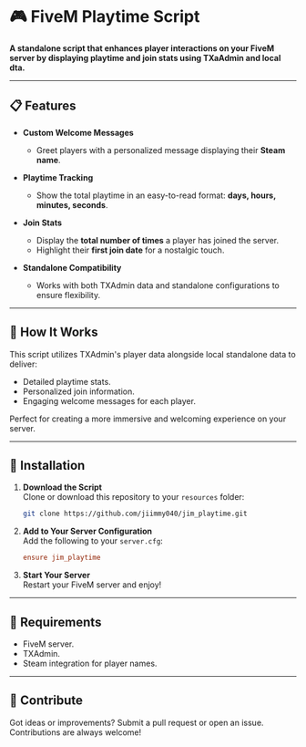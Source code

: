 
# 🎮 FiveM Playtime Script  

**A standalone script that enhances player interactions on your FiveM server by displaying playtime and join stats using TXaAdmin and local dta.**

---

## 📋 Features  

- **Custom Welcome Messages**  
  - Greet players with a personalized message displaying their **Steam name**.  

- **Playtime Tracking**  
  - Show the total playtime in an easy-to-read format: **days, hours, minutes, seconds**.  

- **Join Stats**  
  - Display the **total number of times** a player has joined the server.  
  - Highlight their **first join date** for a nostalgic touch.  

- **Standalone Compatibility**  
  - Works with both TXAdmin data and standalone configurations to ensure flexibility.  
---

## 🚀 How It Works  

This script utilizes TXAdmin's player data alongside local standalone data to deliver:  
- Detailed playtime stats.  
- Personalized join information.  
- Engaging welcome messages for each player.  

Perfect for creating a more immersive and welcoming experience on your server.  

---

## 🔧 Installation  

1. **Download the Script**  
   Clone or download this repository to your `resources` folder:  
   ```bash
   git clone https://github.com/jiimmy040/jim_playtime.git
   ```  

2. **Add to Your Server Configuration**  
   Add the following to your `server.cfg`:  
   ```cfg
   ensure jim_playtime
   ```  

3. **Start Your Server**  
   Restart your FiveM server and enjoy!  

---

## 📜 Requirements  

- FiveM server.  
- TXAdmin.  
- Steam integration for player names.  

---

## 🌟 Contribute  

Got ideas or improvements? Submit a pull request or open an issue. Contributions are always welcome!  
